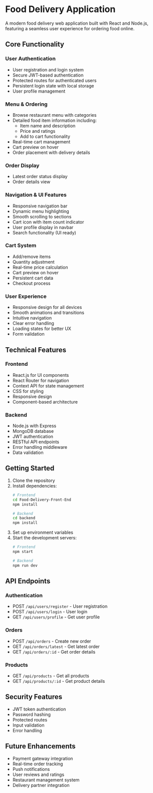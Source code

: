 # Food Delivery Application

A modern food delivery web application built with React and Node.js, featuring a seamless user experience for ordering food online.

## Core Functionality

### User Authentication
- User registration and login system
- Secure JWT-based authentication
- Protected routes for authenticated users
- Persistent login state with local storage
- User profile management

### Menu & Ordering
- Browse restaurant menu with categories
- Detailed food item information including:
  - Item name and description
  - Price and ratings
  - Add to cart functionality
- Real-time cart management
- Cart preview on hover
- Order placement with delivery details

### Order Display
- Latest order status display
- Order details view

### Navigation & UI Features
- Responsive navigation bar
- Dynamic menu highlighting
- Smooth scrolling to sections
- Cart icon with item count indicator
- User profile display in navbar
- Search functionality (UI ready)

### Cart System
- Add/remove items
- Quantity adjustment
- Real-time price calculation
- Cart preview on hover
- Persistent cart data
- Checkout process

### User Experience
- Responsive design for all devices
- Smooth animations and transitions
- Intuitive navigation
- Clear error handling
- Loading states for better UX
- Form validation

## Technical Features

### Frontend
- React.js for UI components
- React Router for navigation
- Context API for state management
- CSS for styling
- Responsive design
- Component-based architecture

### Backend
- Node.js with Express
- MongoDB database
- JWT authentication
- RESTful API endpoints
- Error handling middleware
- Data validation

## Getting Started

1. Clone the repository
2. Install dependencies:
   ```bash
   # Frontend
   cd Food-Delivery-Front-End
   npm install

   # Backend
   cd backend
   npm install
   ```
3. Set up environment variables
4. Start the development servers:
   ```bash
   # Frontend
   npm start

   # Backend
   npm run dev
   ```

## API Endpoints

### Authentication
- POST `/api/users/register` - User registration
- POST `/api/users/login` - User login
- GET `/api/users/profile` - Get user profile

### Orders
- POST `/api/orders` - Create new order
- GET `/api/orders/latest` - Get latest order
- GET `/api/orders/:id` - Get order details

### Products
- GET `/api/products` - Get all products
- GET `/api/products/:id` - Get product details

## Security Features
- JWT token authentication
- Password hashing
- Protected routes
- Input validation
- Error handling

## Future Enhancements
- Payment gateway integration
- Real-time order tracking
- Push notifications
- User reviews and ratings
- Restaurant management system
- Delivery partner integration
